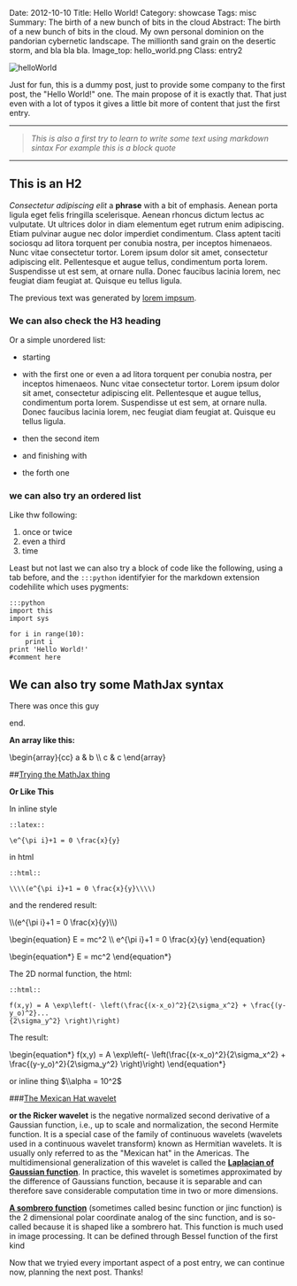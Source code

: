 Date: 2012-10-10
Title: Hello World!
Category: showcase
Tags: misc
Summary: The birth of a new bunch of bits in the cloud
Abstract: The birth of a new bunch of bits in the cloud. My own personal dominion on the pandorian cybernetic landscape. The millionth sand grain on the desertic storm, and bla bla bla.
Image_top: hello_world.png
Class: entry2

![helloWorld](/images/hello_world.png)

Just for fun, this is a dummy post, just to provide some company to the first post, the "Hello World!" one. The main propose of it is exactly that. That just even with a lot of typos it gives a little bit more of content that just the first entry.

-----------------------------------------------------------------------------
>*This is also a first try to learn to write some text using markdown sintax
> For example this is a block quote*
-----------------------------------------------------------------------------

## This is an H2

*Consectetur adipiscing elit* a **phrase** with a bit of emphasis. Aenean porta ligula eget felis fringilla scelerisque. Aenean rhoncus dictum lectus ac vulputate. Ut ultrices dolor in diam elementum eget rutrum enim adipiscing. Etiam pulvinar augue nec dolor imperdiet condimentum. Class aptent taciti sociosqu ad litora torquent per conubia nostra, per inceptos himenaeos. Nunc vitae consectetur tortor. Lorem ipsum dolor sit amet, consectetur adipiscing elit. Pellentesque et augue tellus, condimentum porta lorem. Suspendisse ut est sem, at ornare nulla. Donec faucibus lacinia lorem, nec feugiat diam feugiat at. Quisque eu tellus ligula.

The previous text was generated by [lorem impsum](http://lipsum.org).

### We can also check the H3 heading

Or a simple unordered list:

* starting 

* with the first one or even a ad litora torquent per conubia nostra, per inceptos himenaeos. Nunc vitae consectetur tortor. Lorem ipsum dolor sit amet, consectetur adipiscing elit. Pellentesque et augue tellus, condimentum porta lorem. Suspendisse ut est sem, at ornare nulla. Donec faucibus lacinia lorem, nec feugiat diam feugiat at. Quisque eu tellus ligula.

* then the second item

* and finishing with

* the forth one

### we can also try an ordered list

Like thw following:

1. once or twice
1. even a third
1. time

Least but not last we can also try a block of code like the following, using a tab before, and the `:::python` identifyier for the markdown extension codehilite which uses pygments:

	:::python
	import this
	import sys

	for i in range(10):
		print i
	print 'Hello World!'
	#comment here

## We can also try some MathJax syntax

There was once this guy

end.

__An array like this:__

\\begin{array}{cc}
  a & b \\\\
  c & c
\\end{array}



##[Trying the MathJax thing](http://docs.mathjax.org/en/latest/tex.html)

__Or Like This__

In inline style

	::latex::
	
	\e^{\pi i}+1 = 0 \frac{x}{y}
	
in html	

	::html::
	
	\\\\(e^{\pi i}+1 = 0 \frac{x}{y}\\\\)
	
and the rendered result:


\\\\(e^{\pi i}+1 = 0 \frac{x}{y}\\\\)


\\begin{equation}
   E = mc^2 \\\\
   e^{\pi i}+1 = 0 \frac{x}{y}
\\end{equation}

\\begin{equation\*}
   E = mc^2
\\end{equation\*}

The 2D normal function, the html:

	::html::
	
	f(x,y) = A \exp\left(- \left(\frac{(x-x_o)^2}{2\sigma_x^2} + \frac{(y-y_o)^2}...
	{2\sigma_y^2} \right)\right)
	
The result:

\\begin{equation\*}
	f(x,y) = A \exp\left(- \left(\frac{(x-x_o)^2}{2\sigma_x^2} + \frac{(y-y_o)^2}{2\sigma_y^2} \right)\right)
\\end{equation\*}


or inline thing $\\alpha = 10^2$

###[The Mexican Hat wavelet](http://en.wikipedia.org/wiki/Mexican_hat_wavelet)

__or the Ricker wavelet__ is the negative normalized second derivative of a Gaussian function, i.e., up to scale and normalization, the second Hermite function. It is a special case of the family of continuous wavelets (wavelets used in a continuous wavelet transform) known as Hermitian wavelets. It is usually only referred to as the "Mexican hat" in the Americas. The multidimensional generalization of this wavelet is called the __[Laplacian of Gaussian function](http://en.wikipedia.org/wiki/Laplacian_of_Gaussian#The_Laplacian_of_Gaussian)__. In practice, this wavelet is sometimes approximated by the difference of Gaussians function, because it is separable and can therefore save considerable computation time in two or more dimensions.


__[A sombrero function](http://en.wikipedia.org/wiki/Sombrero_function)__ (sometimes called besinc function or jinc function) is the 2 dimensional polar coordinate analog of the sinc function, and is so-called because it is shaped like a sombrero hat. This function is much used in image processing. It can be defined through Bessel function of the first kind


Now that we tryied every important aspect of a post entry, we can continue now, planning the next post.
Thanks!